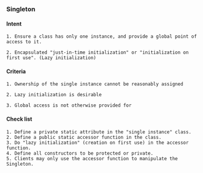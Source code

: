 ### Singleton

#### Intent
    1. Ensure a class has only one instance, and provide a global point of access to it.

    2. Encapsulated "just-in-time initialization" or "initialization on first use". (Lazy initialization)

#### Criteria

    1. Ownership of the single instance cannot be reasonably assigned

    2. Lazy initialization is desirable

    3. Global access is not otherwise provided for

#### Check list
    1. Define a private static attribute in the "single instance" class.
    2. Define a public static accessor function in the class.
    3. Do "lazy initialization" (creation on first use) in the accessor function.
    4. Define all constructors to be protected or private.
    5. Clients may only use the accessor function to manipulate the Singleton.